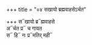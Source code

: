 +++
title = "०४ सखायो ब्रह्मवाहसेऽर्चत"

+++
स᳓खायो ब्र᳓ह्मवाहसे  
अ᳓र्चत प्र᳓ च गायत  
स᳓ हि᳓ नः प्र᳓मतिर् मही᳓